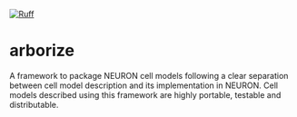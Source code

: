 [![Ruff](https://img.shields.io/endpoint?url=https://raw.githubusercontent.com/astral-sh/ruff/main/assets/badge/v2.json)](https://github.com/astral-sh/ruff)

# arborize
A framework to package NEURON cell models following a clear separation between
cell model description and its implementation in NEURON. Cell models described
using this framework are highly portable, testable and distributable.

